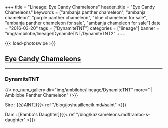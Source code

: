 +++
title = "Lineage: Eye Candy Chameleons"
header_title = "Eye Candy Chameleons"
keywords = ["ambanja panther chameleon", "ambanja chameleon", "purple panther chameleon", "blue chameleon for sale", "ambanja panther chameleon for sale", "ambanja chameleon for sale"]
date = "2016-03-20"
tags = ["DynamiteTNT"]
categories = ["lineage"]
banner = "img/ambilobe/lineage/DynamiteTNT/DynamiteTNT2"
+++

{{< load-photoswipe >}}

## [Eye Candy Chameleons](https://www.instagram.com/eyecandychameleons/)

---



### DynamiteTNT

{{< no_num_gallery dir="img/ambilobe/lineage/DynamiteTNT" more=" | Ambilobe Panther Chameleon" />}}

Sire
: [(s)AINT]({{< ref "/blog/joshuaillencik.md#saint" >}})

Dam
: [Rambo's Daughter]({{< ref "/blog/kazkameleons.md#rambo-s-daughter" >}})